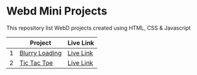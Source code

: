 # Webd Mini Projects
This repository list WebD projects created using HTML, CSS & Javascript

| | Project                   | Live Link |
|-|---------------------------|-----------|
|1| [Blurry Loading](https://github.com/black-cat01/Blurry_Loading)            | [Live Link](https://black-cat01.github.io/Blurry_Loading/) |
|2| [Tic Tac Toe](https://github.com/black-cat01/Tic_Tac_Toe)                  | [Live Link](https://black-cat01.github.io/Tic_Tac_Toe/) |

